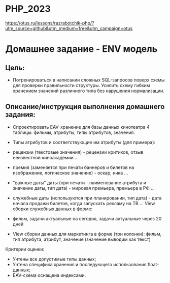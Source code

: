 # PHP_2023

https://otus.ru/lessons/razrabotchik-php/?utm_source=github&utm_medium=free&utm_campaign=otus

# Домашнее задание - ENV модель

## Цель:
- Потренироваться в написании сложных SQL-запросов поверх схемы для проверки правильности структуры.
  Усилить схему гибким хранением значений различного типа без нарушения нормализации.

## Описание/инструкция выполнения домашнего задания:
- Спроектировать EAV-хранение для базы данных кинотеатра
4 таблицы: фильмы, атрибуты, типы атрибутов, значения.
- Типы атрибутов и соответствующие им атрибуты (для примера):

- рецензии (текстовые значения) - рецензии критиков, отзыв неизвестной киноакадемии ...
- премия (заменяется при печати баннеров и билетов на изображение, логическое значение) - оскар, ника ...
- "важные даты" даты (при печати - наименование атрибута и значение даты, тип дата) - мировая премьера, премьера в РФ ...
- служебные даты (используются при планировании, тип дата) - дата начала продажи билетов, когда запускать рекламу на ТВ ...
View сборки служебных данных в форме:
- фильм, задачи актуальные на сегодня, задачи актуальные через 20 дней
- View сборки данных для маркетинга в форме (три колонки):
фильм, тип атрибута, атрибут, значение (значение выводим как текст)

Критерии оценки:
- Учтены все допустимые типы данных;
- Учтена специфика хранения и последующего использования float-данных;
- EAV-схема оснащена индексами.

